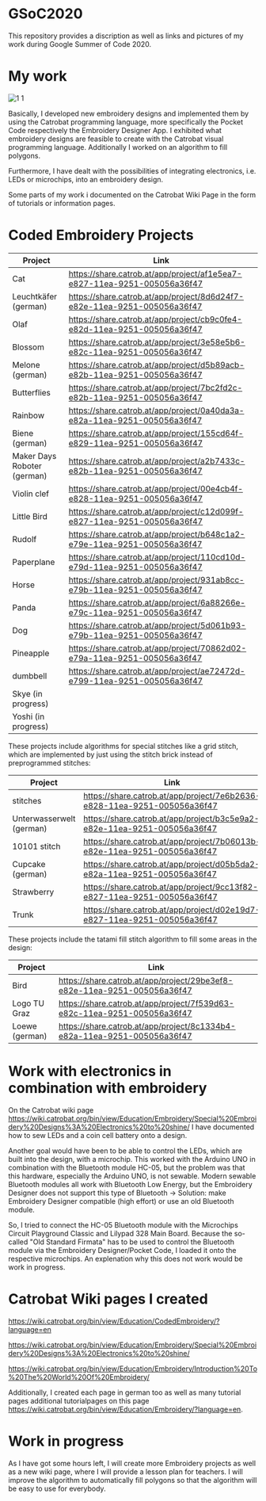 # GSoC2020
This repository provides a discription as well as links and pictures of my work during Google Summer of Code 2020. 

# My work 
![1 1](https://user-images.githubusercontent.com/70317071/91431120-3318f700-e860-11ea-9124-b7a16b6008d9.png)

Basically, I developed new embroidery designs and implemented them by using the Catrobat programming language, more specifically the Pocket Code respectively the Embroidery Designer App. I exhibited what embroidery designs are feasible to create with the Catrobat visual programming language. Additionally I worked on an algorithm to fill polygons.

Furthermore, I have dealt with the possibilities of integrating electronics, i.e. LEDs or microchips, into an embroidery design.

Some parts of my work i documented on the Catrobat Wiki Page in the form of tutorials or information pages.

# Coded Embroidery Projects

| Project        | Link           |
| ------------- |---------------|
| Cat           | https://share.catrob.at/app/project/af1e5ea7-e827-11ea-9251-005056a36f47 |
| Leuchtkäfer (german)           | https://share.catrob.at/app/project/8d6d24f7-e82e-11ea-9251-005056a36f47 |
| Olaf           | https://share.catrob.at/app/project/cb9c0fe4-e82d-11ea-9251-005056a36f47 |
| Blossom           | https://share.catrob.at/app/project/3e58e5b6-e82c-11ea-9251-005056a36f47 |
| Melone (german)           | https://share.catrob.at/app/project/d5b89acb-e82b-11ea-9251-005056a36f47 |
| Butterflies           | https://share.catrob.at/app/project/7bc2fd2c-e82b-11ea-9251-005056a36f47 |
| Rainbow           | https://share.catrob.at/app/project/0a40da3a-e82a-11ea-9251-005056a36f47 |
| Biene (german)           | https://share.catrob.at/app/project/155cd64f-e829-11ea-9251-005056a36f47 |
| Maker Days Roboter (german)           | https://share.catrob.at/app/project/a2b7433c-e82b-11ea-9251-005056a36f47 |
| Violin clef           | https://share.catrob.at/app/project/00e4cb4f-e828-11ea-9251-005056a36f47 |
| Little Bird           | https://share.catrob.at/app/project/c12d099f-e827-11ea-9251-005056a36f47 |
| Rudolf           | https://share.catrob.at/app/project/b648c1a2-e79e-11ea-9251-005056a36f47 |
| Paperplane           | https://share.catrob.at/app/project/110cd10d-e79d-11ea-9251-005056a36f47 |
| Horse           | https://share.catrob.at/app/project/931ab8cc-e79b-11ea-9251-005056a36f47 |
| Panda           | https://share.catrob.at/app/project/6a88266e-e79c-11ea-9251-005056a36f47 |
| Dog     | https://share.catrob.at/app/project/5d061b93-e79b-11ea-9251-005056a36f47 |
| Pineapple | https://share.catrob.at/app/project/70862d02-e79a-11ea-9251-005056a36f47 |
| dumbbell | https://share.catrob.at/app/project/ae72472d-e799-11ea-9251-005056a36f47 |
| Skye (in progress) | |
| Yoshi (in progress) | |



These projects include algorithms for special stitches like a grid stitch, which are implemented by just using the stitch brick instead of preprogrammed stitches:

| Project        | Link           |
| ------------- |---------------|
| stitches | https://share.catrob.at/app/project/7e6b2636-e828-11ea-9251-005056a36f47 |
| Unterwasserwelt (german) | https://share.catrob.at/app/project/b3c5e9a2-e82e-11ea-9251-005056a36f47 |
| 10101 stitch | https://share.catrob.at/app/project/7b06013b-e82e-11ea-9251-005056a36f47 |
| Cupcake (german) | https://share.catrob.at/app/project/d05b5da2-e82a-11ea-9251-005056a36f47 |
| Strawberry | https://share.catrob.at/app/project/9cc13f82-e827-11ea-9251-005056a36f47 |
| Trunk | https://share.catrob.at/app/project/d02e19d7-e827-11ea-9251-005056a36f47 |



These projects include the tatami fill stitch algorithm to fill some areas in the design:

| Project        | Link           |
| ------------- |---------------|
| Bird | https://share.catrob.at/app/project/29be3ef8-e82e-11ea-9251-005056a36f47 |
| Logo TU Graz | https://share.catrob.at/app/project/7f539d63-e82c-11ea-9251-005056a36f47 |
| Loewe (german) | https://share.catrob.at/app/project/8c1334b4-e82a-11ea-9251-005056a36f47 |



# Work with electronics in combination with embroidery

 On the Catrobat wiki page https://wiki.catrobat.org/bin/view/Education/Embroidery/Special%20Embroidery%20Designs%3A%20Electronics%20to%20shine/ I have documented how to sew LEDs and a coin cell battery onto a design.

Another goal would have been to be able to control the LEDs, which are built into the design, with a microchip. This worked with the Arduino UNO in combination with the Bluetooth module HC-05, but the problem was that this hardware, especially the Arduino UNO, is not sewable. Modern sewable Bluetooth modules all work with Bluetooth Low Energy, but the Embroidery Designer does not support this type of Bluetooth -> Solution: make Embroidery Designer compatible (high effort) or use an old Bluetooth module.

So, I tried to connect the HC-05 Bluetooth module with the Microchips Circuit Playground Classic and Lilypad 328 Main Board. Because the so-called "Old Standard Firmata" has to be used to control the Bluetooth module via the Embroidery Designer/Pocket Code, I loaded it onto the respective microchips. An explenation why this does not work would be work in progress.

# Catrobat Wiki pages I created

https://wiki.catrobat.org/bin/view/Education/CodedEmbroidery/?language=en

https://wiki.catrobat.org/bin/view/Education/Embroidery/Special%20Embroidery%20Designs%3A%20Electronics%20to%20shine/

https://wiki.catrobat.org/bin/view/Education/Embroidery/Introduction%20To%20The%20World%20Of%20Embroidery/


Additionally, I created each page in german too as well as many tutorial pages additional tutorialpages on this page https://wiki.catrobat.org/bin/view/Education/Embroidery/?language=en. 

# Work in progress

As I have got some hours left, I will create more Embroidery projects as well as a new wiki page, where I will provide a lesson plan for teachers. I will improve the algorithm to automatically fill polygons so that the algorithm will be easy to use for everybody.
